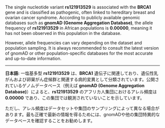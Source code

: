 The single nucleotide variant **rs121913529** is associated with the **BRCA1** gene and is classified as pathogenic, often linked to hereditary breast and ovarian cancer syndrome. According to publicly available genomic databases such as **gnomAD (Genome Aggregation Database)**, the allele frequency of **rs121913529** in African populations is **0.00000**, meaning it has not been observed in this population in the database.

However, allele frequencies can vary depending on the dataset and population sampling. It is always recommended to consult the latest version of gnomAD or other population-specific databases for the most accurate and up-to-date information.

---

**日本語:**
一塩基多型 **rs121913529** は、**BRCA1** 遺伝子に関連しており、遺伝性乳がんおよび卵巣がん症候群と関連する病的変異として分類されています。公開されているゲノムデータベース（例えば **gnomAD (Genome Aggregation Database)**）によると、**rs121913529** のアフリカ人集団におけるアレル頻度は **0.00000** であり、この集団では観測されていないことを示しています。

ただし、アレル頻度はデータセットや集団のサンプリングによって異なる場合があります。最も正確で最新の情報を得るためには、gnomADや他の集団特異的なデータベースを確認することをお勧めします。